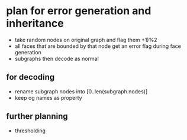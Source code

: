 # plan for error generation and inheritance

- take random nodes on original graph and flag them +1)%2
- all faces that are bounded by that node get an error flag during face generation
- subgraphs then decode as normal
## for decoding
- rename subgraph nodes into [0..len(subgraph.nodes)]
- keep og names as property
## further planning
- thresholding